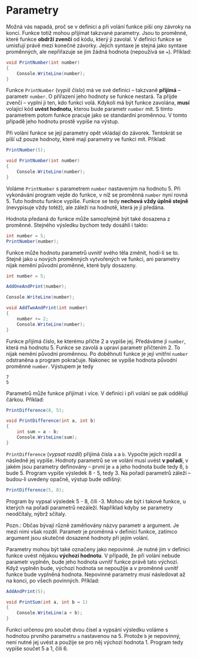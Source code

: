 # Parametry

Možná vás napadá, proč se v definici a při volání funkce píší ony závroky na konci. Funkce totiž mohou přijímat takzvané parametry. Jsou to proměnné, které funkce **obdrží zvenčí** od kódu, který ji zavolal. V definici funkce se umisťují právě mezi konečné závorky. Jejich syntaxe je stejná jako syntaxe proměnných, ale nepřiřazuje se jim žádná hodnota (nepoužívá se `=`). Příklad:

```csharp
void PrintNumber(int number)
{
    Console.WriteLine(number);
}
```

Funkce `PrintNumber` (*vypiš číslo*) má ve své definici – takzvaně **přijímá** – parametr `number`. O přiřazení jeho hodnoty se funkce nestará. Ta přijde zvenčí – vyplní ji ten, kdo funkci volá. Kdykoli má být funkce zavolána, **musí** volající kód **uvést hodnotu**, kterou bude parametr `number` mít. S tímto parametrem potom funkce pracuje jako se standardní proměnnou. V tomto případě jeho hodnotu prostě vypíše na výstup.

Při volání funkce se její parametry opět vkládají do závorek. Tentokrát se píší už pouze hodnoty, které mají parametry ve funkci mít. Příklad:

```csharp
PrintNumber(5);

void PrintNumber(int number)
{
    Console.WriteLine(number);
}
```

Voláme `PrintNumber` s parametrem `number` nastaveným na hodnotu 5. Při vykonávání program vejde do funkce, v níž se proměnná `number` nyní rovná 5. Tuto hodnotu funkce vypíše. Funkce se tedy **nechová vždy úplně stejně** (nevypisuje vždy totéž), ale záleží na hodnotě, která je jí předána.

Hodnota předaná do funkce může samozřejmě být také dosazena z proměnné. Stejného výsledku bychom tedy dosáhli i takto:

```csharp
int number = 5;
PrintNumber(number);
```

Funkce může hodnotu parametrů uvnitř svého těla změnit, hodí-li se to. Stejně jako u nových proměnných vytvořených ve funkci, ani parametry nijak nemění původní proměnné, které byly dosazeny.

```csharp
int number = 5;

AddOneAndPrint(number);

Console.WriteLine(number);

void AddTwoAndPrint(int number)
{
    number += 2;
    Console.WriteLine(number);
}
```

Funkce přijímá číslo, ke kterému přičte 2 a vypíše jej. Předáváme jí `number`, která má hodnotu 5. Funkce se zavolá a upraví parametr přičtením 2. To nijak nemění původní proměnnou. Po doběhnutí funkce je její vnitřní `number` odstraněna a program pokračuje. Nakonec se vypíše hodnota původní proměnné `number`. Výstupem je tedy

```
7
5
```

Parametrů může funkce přijímat i více. V definici i při volání se pak oddělují čárkou. Příklad:

```csharp
PrintDifference(8, 5);

void PrintDifference(int a, int b)
{
    int sum = a - b;
    Console.WriteLine(sum);
}
```

`PrintDifference` (*vypsat rozdíl*) přijímá čísla `a` a `b`. Vypočte jejich rozdíl a následně jej vypíše. Hodnoty parametrů se ve volání musí uvést **v pořadí**, v jakém jsou parametry definovány – první je `a` a jeho hodnota bude tedy 8, `b` bude 5. Program vypíše výsledek 8 - 5, tedy 3. Na pořadí parametrů záleží – budou-li uvedeny opačně, výstup bude odlišný:

```csharp
PrintDifference(5, 8);
```

Program by vypsal výsledek 5 - 8, čili -3. Mohou ale být i takové funkce, u kterých na pořadí parametrů nezáleží. Například kdyby se parametry neodčítaly, nýbrž sčítaly.

Pozn.: Občas bývají různě zaměňovány názvy parametr a argument. Je mezi nimi však rozdíl. Parametr je proměnná v definici funkce, zatímco argument jsou skutečné dosazené hodnoty při jejím volání.

Parametry mohou být také označeny jako nepovinné. Je nutné jim v definici funkce uvést nějakou **výchozí hodnotu**. V případě, že při volání nebude parametr vyplněn, bude jeho hodnota uvnitř funkce právě tato výchozí. Když vyplněn bude, výchozí hodnota se nepoužíje a v proměnné uvnitř funkce bude vyplněná hodnota. Nepovinné parametry musí následovat až na konci, po všech povinných. Příklad:

```csharp
AddAndPrint(5);

void PrintSum(int a, int b = 1)
{
    Console.WriteLine(a + b);
}
```

Funkci určenou pro součet dvou čísel a vypsání výsledku voláme s hodnotou prvního parametru `a` nastavenou na 5. Protože `b` je nepovinný, není nutné jej uvést a použije se pro něj výchozí hodnota 1. Program tedy vypíše součet 5 a 1, čili 6.
